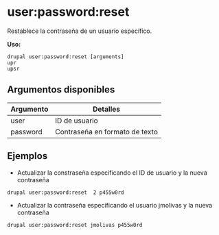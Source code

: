 # user:password:reset
Restablece la contraseña de un usuario específico.

**Uso:**
```
drupal user:password:reset [arguments]
upr
upsr
```

## Argumentos disponibles
Argumento | Detalles
---------|-------------
user | ID de usuario
password | Contraseña en formato de texto

## Ejemplos
* Actualizar la constraseña especificando el ID de usuario y la nueva contraseña
```
drupal user:password:reset  2 p455w0rd
```
* Actualizar la contraseña especificando el usuario jmolivas y la nueva contraseña
```
drupal user:password:reset jmolivas p455w0rd
```

